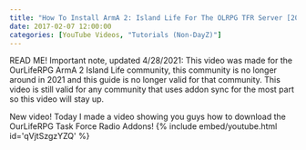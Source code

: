 ```yaml
---
title: "How To Install ArmA 2: Island Life For The OLRPG TFR Server [2017]"
date: 2017-02-07 12:00:00
categories: [YouTube Videos, "Tutorials (Non-DayZ)"]
---
```

READ ME!
Important note, updated 4/28/2021: This video was made for the OurLifeRPG ArmA 2 Island Life community, this community is no longer around in 2021 and this guide is no longer valid for that community. This video is still valid for any community that uses addon sync for the most part so this video will stay up.

New video! Today I made a video showing you guys how to download the OurLifeRPG Task Force Radio Addons!
{% include embed/youtube.html id='qVjtSzgzYZQ' %}